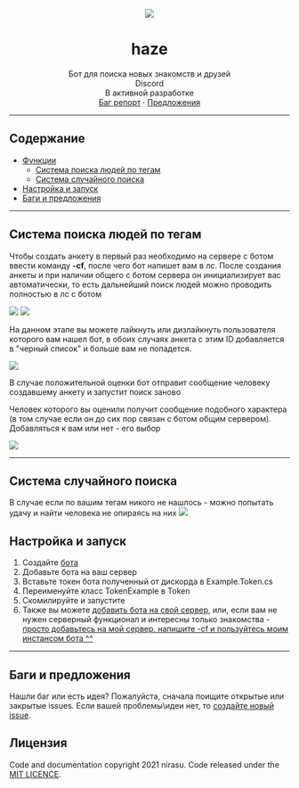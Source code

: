 <p align="center">
  <a href="https://github.com/nirasu-git/DsharpBot">
    <img src="https://user-images.githubusercontent.com/74206629/118292997-dfc80100-b4e1-11eb-9435-31252ab8514f.png">
  </a>

  <h1 align="center">haze</h1>
  <p align="center">
    Бот для поиска новых знакомств и друзей <br> Discord <br> В активной разработке
    <br>
    <a href="https://github.com/nirasu-git/DsharpBot/issues/new">Баг репорт</a>
    ·
    <a href="https://github.com/nirasu-git/DsharpBot/issues/new">Предложения</a>
  </p>
</p>

***
## Содержание

- [Функции](#Функции)
  - [Система поиска людей по тегам](#Система-поиска-людей-по-тегам)
  - [Система случайного поиска](#Система-случайного-поиска)
- [Настройка и запуск](#Настройка-и-запуск)
- [Баги и предложения](#Баги-и-предложения)


***
## Система поиска людей по тегам

Чтобы создать анкету в первый раз необходимо на сервере с ботом ввести команду **-cf**, после чего бот напишет вам в лс. После создания анкеты и при наличии общего с ботом сервера он инициализирует вас автоматически, то есть дальнейший поиск людей можно проводить полностью в лс с ботом

<img src="https://cdn.discordapp.com/attachments/836250799382069268/838409313131298836/unknown.png">
<img src="https://cdn.discordapp.com/attachments/836250799382069268/838408952093081610/unknown.png">

На данном этапе вы можете лайкнуть или дизлайкнуть пользователя которого вам нашел бот, в обоих случаях анкета с этим ID добавляется в "черный список" и больше вам не попадется. 

<img src="https://cdn.discordapp.com/attachments/836250799382069268/838409765792251945/unknown.png">

В случае положительной оценки бот отправит сообщение человеку создавшему анкету и запустит поиск заново

Человек которого вы оценили получит сообщение подобного характера (в том случае если он до сих пор связан с ботом общим сервером).
Добавляться к вам или нет - его выбор

<img src="https://cdn.discordapp.com/attachments/836244188629827658/838182894798372916/unknown.png">

***
## Система случайного поиска
В случае если по вашим тегам никого не нашлось - можно попытать удачу и найти человека не опираясь на них
<img src="https://cdn.discordapp.com/attachments/836250799382069268/839980292345298954/unknown.png">
## Настройка и запуск

1. Создайте [бота](https://discord.com/developers/docs/intro)
2. Добавьте бота на ваш сервер
2. Вставьте токен бота полученный от дискорда в Example.Token.cs
3. Переименуйте класс TokenExample в Token
4. Скомилируйте и запустите
5. Также вы можете <a href ="https://discord.com/api/oauth2/authorize?client_id=836223850383016006&permissions=8&scope=bot"> добавить бота на свой сервер</a>, или, если вам не нужен серверный функционал и интересны только знакомства - <a href="https://discord.gg/wP8AA5Gk"> просто добавьтесь на мой сервер, напишите -cf и пользуйтесь моим инстансом бота ^^</a>
***

## Баги и предложения

Нашли баг или есть идея? Пожалуйста, сначала поищите открытые или закрытые issues. Если вашей проблемы\идеи нет, то [создайте новый issue](https://github.com/nirasu-git/DsharpBot/issues/new).


## Лицензия

Code and documentation copyright 2021 nirasu. Code released under the [MIT LICENCE](https://github.com/nirasu-git/DsharpBot/blob/master/LICENSE).
